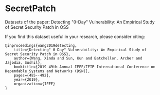 # SecretPatch

Datasets of the paper: Detecting "0-Day" Vulnerability: An Empirical Study of Secret Security Patch in OSS

If you find this dataset useful in your research, please consider citing:

```
@inproceedings{wang2019detecting,
    title={Detecting" 0-Day" Vulnerability: An Empirical Study of Secret Security Patch in OSS},
    author={Wang, Xinda and Sun, Kun and Batcheller, Archer and Jajodia, Sushil},
    booktitle={2019 49th Annual IEEE/IFIP International Conference on Dependable Systems and Networks (DSN)},
    pages={485--492},
    year={2019},
    organization={IEEE}
}
```
